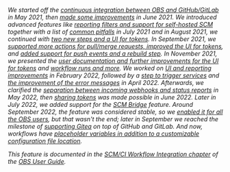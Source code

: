 _We started off the [continuous integration between OBS and GitHub/GitLab](/2021/05/31/scm-integration/) in May 2021,
then [made some improvements](/2021/06/14/scm-integration-improvements/) in June 2021.
We introduced advanced features like [reporting filters and support for self-hosted SCM](/2021/07/12/scm-integration-more-improvements)
together with a list of [common pitfalls](/2021/07/12/scm-integration-pitfalls) in July 2021
and in August 2021, we continued with [two new steps and a UI for tokens](/2021/08/02/link-package-configure-repositories-and-ui).
In September 2021, we [supported more actions for pull/merge requests, improved the UI for tokens](/2021/09/14/scm-more-pull-request-actions-and-ui),
and [added support for push events and a rebuild step](/2021/09/28/support-for-push-events). In November 2021, we presented the
[user documentation and further improvements for the UI for tokens](/2021/11/09/scm-integration-documentation) and [workflow runs and more](/2021/11/22/scm-workflow-runs).
We worked on [UI and reporting improvements](/2022/02/03/scm-integration-report-improvements) in February 2022, followed by a
[step to trigger services](/2022/04/04/scm-integration-trigger_services) and [the improvement of the error messages](/2022/04/20/scm-integration-better-error-messages) in April 2022.
Afterwards, we clarified the [separation between incoming webhooks and status reports](/2022/05/31/seperation-of-webhook-and-status-reports) in May 2022, then [sharing tokens](/2022/06/20/token-sharing)
was made possible in June 2022. Later in July 2022, we added support for the [SCM Bridge](/2022/07/18/scm-bridge) feature.
Around September 2022, the feature was considered stable, so we [enabled it for all the OBS users](/2022/09/21/trigger-workflow-rollout), but that wasn't the end; later in September we reached the milestone of [supporting Gitea](/2022/09/28/gitea_integration) on top of GitHub and GitLab.
And now, workflows have [placeholder variables in addition to a customizable configuration file location](/2022/12/20/scm-integration-workflows-file)._

_This feature is documented in the [SCM/CI Workflow Integration chapter](https://openbuildservice.org/help/manuals/obs-user-guide/cha.obs.scm_ci_workflow_integration.html) of the [OBS User Guide](https://openbuildservice.org/help/manuals/obs-user-guide/)._
